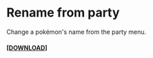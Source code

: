 # Rename from party
Change a pokémon's name from the party menu.

#### [[DOWNLOAD]](https://minhaskamal.github.io/DownGit/#/home?url=https://github.com/MickTK/Essentials-Plugins/tree/main/Rename%20from%20party&fileName=RenameFromParty&rootDirectory=true)
